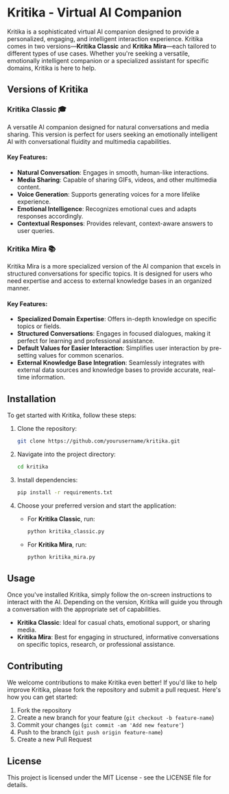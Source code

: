 # Kritika - Virtual AI Companion

Kritika is a sophisticated virtual AI companion designed to provide a personalized, engaging, and intelligent interaction experience. Kritika comes in two versions—**Kritika Classic** and **Kritika Mira**—each tailored to different types of use cases. Whether you're seeking a versatile, emotionally intelligent companion or a specialized assistant for specific domains, Kritika is here to help.

## Versions of Kritika

### Kritika Classic 🎓
A versatile AI companion designed for natural conversations and media sharing. This version is perfect for users seeking an emotionally intelligent AI with conversational fluidity and multimedia capabilities.

#### Key Features:
- **Natural Conversation**: Engages in smooth, human-like interactions.
- **Media Sharing**: Capable of sharing GIFs, videos, and other multimedia content.
- **Voice Generation**: Supports generating voices for a more lifelike experience.
- **Emotional Intelligence**: Recognizes emotional cues and adapts responses accordingly.
- **Contextual Responses**: Provides relevant, context-aware answers to user queries.

### Kritika Mira 📚
Kritika Mira is a more specialized version of the AI companion that excels in structured conversations for specific topics. It is designed for users who need expertise and access to external knowledge bases in an organized manner.

#### Key Features:
- **Specialized Domain Expertise**: Offers in-depth knowledge on specific topics or fields.
- **Structured Conversations**: Engages in focused dialogues, making it perfect for learning and professional assistance.
- **Default Values for Easier Interaction**: Simplifies user interaction by pre-setting values for common scenarios.
- **External Knowledge Base Integration**: Seamlessly integrates with external data sources and knowledge bases to provide accurate, real-time information.

## Installation

To get started with Kritika, follow these steps:

1. Clone the repository:
   ```bash
   git clone https://github.com/yourusername/kritika.git
   ```

2. Navigate into the project directory:
   ```bash
   cd kritika
   ```

3. Install dependencies:
   ```bash
   pip install -r requirements.txt
   ```

4. Choose your preferred version and start the application:
   - For **Kritika Classic**, run:
     ```bash
     python kritika_classic.py
     ```
   - For **Kritika Mira**, run:
     ```bash
     python kritika_mira.py
     ```

## Usage

Once you've installed Kritika, simply follow the on-screen instructions to interact with the AI. Depending on the version, Kritika will guide you through a conversation with the appropriate set of capabilities.

- **Kritika Classic**: Ideal for casual chats, emotional support, or sharing media.
- **Kritika Mira**: Best for engaging in structured, informative conversations on specific topics, research, or professional assistance.

## Contributing

We welcome contributions to make Kritika even better! If you'd like to help improve Kritika, please fork the repository and submit a pull request. Here's how you can get started:

1. Fork the repository
2. Create a new branch for your feature (`git checkout -b feature-name`)
3. Commit your changes (`git commit -am 'Add new feature'`)
4. Push to the branch (`git push origin feature-name`)
5. Create a new Pull Request
## License
This project is licensed under the MIT License - see the LICENSE file for details.
